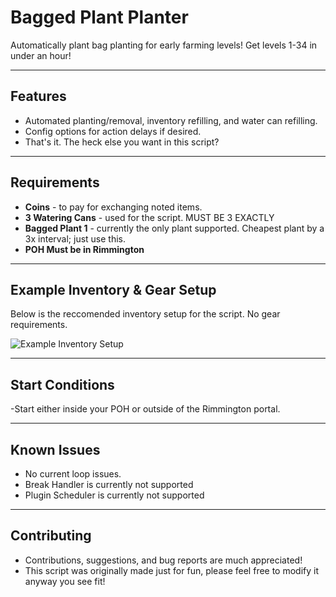 # Bagged Plant Planter

Automatically plant bag planting for early farming levels!  Get levels 1-34 in under an hour!  

---


## Features

- Automated planting/removal, inventory refilling, and water can refilling.
- Config options for action delays if desired.
- That's it.  The heck else you want in this script?

---


## Requirements

- **Coins** - to pay for exchanging noted items.
- **3 Watering Cans** - used for the script.  MUST BE 3 EXACTLY  
- **Bagged Plant 1** - currently the only plant supported.  Cheapest plant by a 3x interval; just use this.  
-  **POH Must be in Rimmington**

---


## Example Inventory & Gear Setup

Below is the reccomended inventory setup for the script.  No gear requirements.  

![Example Inventory Setup](assets/InventorySetup.PNG)

---


## Start Conditions

-Start either inside your POH or outside of the Rimmington portal.  

---


## Known Issues

- No current loop issues.
- Break Handler is currently not supported
- Plugin Scheduler is currently not supported

---


## Contributing

- Contributions, suggestions, and bug reports are much appreciated!    
- This script was originally made just for fun, please feel free to modify it anyway you see fit!